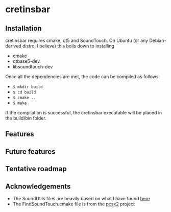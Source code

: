 # cretinsbar

## Installation
cretinsbar requires cmake, qt5 and SoundTouch. On Ubuntu (or any Debian-derived distro, I believe) this boils down to installing
* cmake
* qtbase5-dev
* libsoundtouch-dev

Once all the dependencies are met, the code can be compiled as follows:
* ``$ mkdir build``
* ``$ cd build``
* ``$ cmake ..``
* ``$ make``

If the compilation is successful, the cretinsbar executable will be placed in the build/bin folder. 

## Features

## Future features

## Tentative roadmap

## Acknowledgements
* The SoundUtils files are heavily based on what I have found [here](http://www.morethantechnical.com/2014/10/13/touch-your-sound-with-soundtouch-wcode/)
* The FindSoundTouch.cmake file is from the [pcsx2](http://pcsx2.net/) project 
